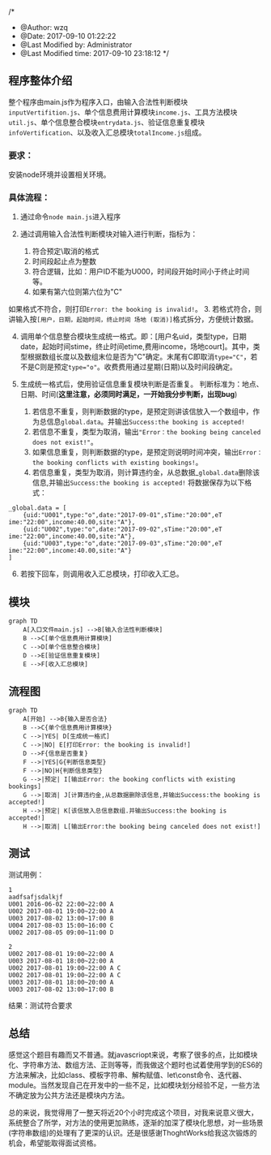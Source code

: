 /*
* @Author: wzq
* @Date:   2017-09-10 01:22:22
* @Last Modified by:   Administrator
* @Last Modified time: 2017-09-10 23:18:12
*/
## 程序整体介绍
整个程序由main.js作为程序入口，由输入合法性判断模块```inputVertifition.js```、单个信息费用计算模块```income.js```、工具方法模块```util.js```、单个信息整合模块```entrydata.js```、验证信息重复模块```infoVertification```、以及收入汇总模块```totalIncome.js```组成。

### 要求：
安装node环境并设置相关环境。

### 具体流程：
1. 通过命令```node main.js```进入程序
2. 通过调用输入合法性判断模块对输入进行判断，指标为：

    1. 符合预定\取消的格式
    2. 时间段起止点为整数
    3. 符合逻辑，比如：用户ID不能为U000，时间段开始时间小于终止时间等。
    4. 如果有第六位则第六位为"C"

如果格式不符合，则打印```Error: the booking is invalid!```。
3. 若格式符合，则讲输入按```[用户，日期，起始时间，终止时间 场地 (取消)]```格式拆分，方便统计数据。

4. 调用单个信息整合模块生成统一格式。即：[用户名uid，类型type，日期date，起始时间stime，终止时间etime,费用income，场地court]。其中，类型根据数组长度以及数组末位是否为"C"确定。末尾有C即取消```type="C"```，若不是C则是预定```type="o"```。收费费用通过星期(日期)以及时间段确定。

5. 生成统一格式后，使用验证信息重复模块判断是否重复。
 判断标准为：地点、日期、时间(**这里注意，必须同时满足，一开始我分步判断，出现bug**)
    1. 若信息不重复，则判断数据的type，是预定则讲该信放入一个数组中，作为总信息```global.data```。并输出```Success:the booking is accepted!```
    2. 若信息不重复，类型为取消，输出```"Error：the booking being canceled does not exist!"```。
    3. 如果信息重复，则判断数据的type，是预定则说明时间冲突，输出```Error：the booking conflicts with existing bookings!```。
    4. 若信息重复，类型为取消，则计算违约金，从总数据_```global.data```删除该信息,并输出```Success:the booking is accepted!```
将数据保存为以下格式：
```
_global.data = [
    {uid:"U001",type:"o",date:"2017-09-01",sTime:"20:00",eT ime:"22:00",income:40.00,site:"A"},
    {uid:"U002",type:"o",date:"2017-09-02",sTime:"20:00",eT ime:"22:00",income:40.00,site:"A"},
    {uid:"U003",type:"o",date:"2017-09-03",sTime:"20:00",eT ime:"22:00",income:40.00,site:"A"}
]
``` 
   
6. 若按下回车，则调用收入汇总模块，打印收入汇总。

## 模块
```
graph TD
    A[入口文件main.js] -->B[输入合法性判断模块]
    B -->C[单个信息费用计算模块]
    C -->D[单个信息整合模块]
    D -->E[验证信息重复模块]
    E -->F[收入汇总模块]
```

## 流程图
```
graph TD
    A[开始] -->B{输入是否合法}
    B -->C{单个信息费用计算模块}
    C -->|YES| D[生成统一格式]
    C -->|NO| E[打印Error: the booking is invalid!]
    D -->F{信息是否重复}
    F -->|YES|G{判断信息类型}
    F -->|NO|H{判断信息类型}
    G -->|预定| I[输出Error: the booking conflicts with existing bookings]
    G -->|取消| J[计算违约金,从总数据删除该信息,并输出Success:the booking is accepted!]
    H -->|预定| K[该信放入总信息数组.并输出Success:the booking is accepted!]
    H -->|取消| L[输出Error:the booking being canceled does not exist!]
```

## 测试
测试用例：
```
1
aadfsafjsdalkjf
U001 2016-06-02 22:00~22:00 A
U002 2017-08-01 19:00~22:00 A
U003 2017-08-02 13:00~17:00 B
U004 2017-08-03 15:00~16:00 C
U002 2017-08-05 09:00~11:00 D

2
U002 2017-08-01 19:00~22:00 A
U003 2017-08-01 18:00~22:00 A
U002 2017-08-01 19:00~22:00 A C
U002 2017-08-01 19:00~22:00 A C
U003 2017-08-01 18:00~20:00 A
U003 2017-08-02 13:00~17:00 B
```
结果：测试符合要求

## 总结 
感觉这个题目有趣而又不普通。就javascriopt来说，考察了很多的点，比如模块化、字符串方法、数组方法、正则等等，而我做这个题时也试着使用学到的ES6的方法来解决，比如class、模板字符串、解构赋值、let\const命令、迭代器、module。当然发现自己在开发中的一些不足，比如模块划分经验不足，一些方法不确定放为公共方法还是模块内方法。

总的来说，我觉得用了一整天将近20个小时完成这个项目，对我来说意义很大，系统整合了所学，对方法的使用更加熟练，逐渐的加深了模块化思想，对一些场景(字符串数组)的处理有了更深的认识。还是很感谢ThoghtWorks给我这次锻炼的机会，希望能取得面试资格。
